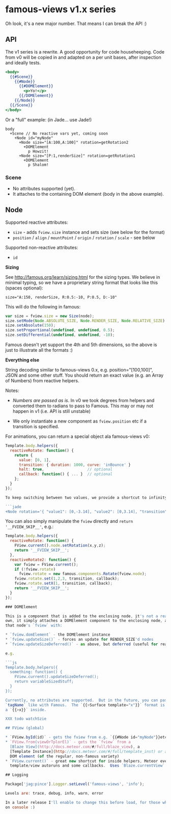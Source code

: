 # famous-views v1.x series

Oh look, it's a new major number.  That means I can break the API :)

## API

The v1 series is a rewrite.  A good opportunity for code househeeping.  Code
from v0 will be copied in and adapted on a per unit bases, after inspection
and ideally tests.

```handlebars
<body>
  {{#Scene}}
    {{#Node}}
      {{#DOMElement}}
        <p>Yo!</p>
      {{/DOMElement}}
    {{/Node}}
  {{/Scene}}
</body>
```

Or a "full" example: (in Jade...  use Jade!)

```jade
body
  +Scene // No reactive vars yet, coming soon
    +Node id="myNode"
      +Node size="[A:100,A:100]" rotation=getRotation2
        +DOMElement
          p Howzit!
      +Node size="[P:1,renderSize]" rotation=getRotation1
        +DOMElement
          p Shalom!
```


### Scene

* No attributes supported (yet).
* It attaches to the containing DOM element (body in the above example).

## Node

Supported reactive attributes:

* `size` - adds `fview.size` instance and sets size (see below for the format)
* `position` / `align` / `mountPoint` / `origin` / `rotation` / `scale` - see below

Supported non-reactive attributes:

* `id`

**Sizing**

See http://famous.org/learn/sizing.html for the sizing types.  We believe in minimal
typing, so we have a proprietary string format that looks like this (spaces optional):

    size="A:150, renderSize, R:0.5:-10, P:0.5, D:-10"

This will do the following in famous:

```js
var size = fview.size = new Size(node);
size.setMode(Node.ABSOLUTE_SIZE, Node.RENDER_SIZE, Node.RELATIVE_SIZE)
size.setAbsolute(150);
size.setProportional(undefined, undefined, 0.5);
size.setDifferential(undefined, undefined, -10);
```

Famous doesn't yet support the 4th and 5th dimensions, so the above is just to
illustrate all the formats :)

**Everything else**

String decoding similar to famous-views 0.x, e.g. position="[100,100]",
JSON and some other stuff.  You should return an exact value (e.g. an
Array of Numbers) from reactive helpers.

Notes: 

* *Numbers are passed as is*.  In v0 we took degrees from helpers and
converted them to radians to pass to Famous.  This may or may not happen
in v1 (i.e. API is still unstable)

* We only instantiate a new component as `fview.position` etc if a
transition is specified.

For animations, you can return a special object ala famous-views v0:

```js
Template.body.helpers({
  reactiveRotate: function() {
    return {
      value: [0, 1],
      transition: { duration: 1000, curve: 'inBounce' }
      halt: true,                   // optional
      callback: function() { ... }  // optional
    };
  }
});

To keep switching between two values, we provide a shortcut to infinity:

```jade
+Node rotation='{ "value1": [0,-3.14], "value2": [0,3.14], "transition": { "duration": 1000 } }'
```

You can also simply manipulate the `fview` directly and
`return '__FVIEW_SKIP__'`, e.g.:

```js
Template.body.helpers({
  reactiveRotate: function() {
    FView.current().node.setRotation(x,y,z);
    return '__FVIEW_SKIP__';
  },
  reactiveRotate2: function() {
    var fview = FView.current();
    if (!fview.rotate)
      fview.rotate = new famous.components.Rotate(fview.node);
    fview.rotate.set(1,2,3, transition, callback);
    fview.rotate.setX(1, transition, callback);
    return '__FVIEW_SKIP__';
  }
});

### DOMElement

This is a component that is added to the enclosing node, it's not a real node on it's
own, it simply attaches a DOMElement component to the enclosing node, and the augments
that node's `fview` with:

* `fview.domElement` - the DOMElement instance
* `fview.updateSize()` - forces an update for RENDER_SIZE'd nodes
* `fview.updateSizeDeferred()` - as above, but deferred (useful for reactive helpers)

e.g.

```js
Template.body.helpers({
  something: function() {
    FView.current().updateSizeDeferred();
    return variableSizedStuff;
  }
});

Currently, no attributes are supported.  But in the future, you can pass a non-reactive
`tagName` like with Famous.  The `{{>Surface template="x"}}` format is gone, just put
a `{{>x}}` inside.

XXX todo watchSzie

## FView (global)

* `FView.byId(id)` - gets the fview from e.g. `{{#Node id="myNode"}}etc{{/Node}}`
* `FView.from(viewOrTplorEl)` - gets the `fview` from a
  [Blaze View](http://docs.meteor.com/#/full/blaze_view), a
  [Template Instance](http://docs.meteor.com/#/full/template_inst) or a
  DOM element (of the regular, non-famous variety)
* `FView.current()` - great new shortcut for inside helpers, Meteor events,
  template/view autoruns and some callbacks.  Uses `Blaze.currentView` internally.

## Logging

Package['jag:pince'].Logger.setLevel('famous-views', 'info');

Levels are: trace, debug, info, warn, error

In a later release I'll enable to change this before load, for those who hate anything
on console :)